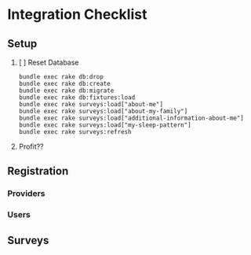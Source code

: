 # Integration Checklist

## Setup

1. [ ] Reset Database

   ```
   bundle exec rake db:drop
   bundle exec rake db:create
   bundle exec rake db:migrate
   bundle exec rake db:fixtures:load
   bundle exec rake surveys:load["about-me"]
   bundle exec rake surveys:load["about-my-family"]
   bundle exec rake surveys:load["additional-information-about-me"]
   bundle exec rake surveys:load["my-sleep-pattern"]
   bundle exec rake surveys:refresh
   ```

2. Profit??

## Registration

### Providers

### Users



##
## Surveys
##